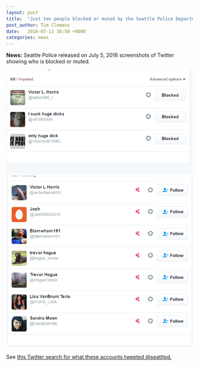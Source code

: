 ```yaml
---
layout: post
title:  "Just ten people blocked or muted by the Seattle Police Department"
post_author: Tim Clemans
date:   2016-07-11 16:50 +0000
categories: news
---
```


**News:** Seattle Police released on July 5, 2016 screenshots of Twitter showing who is blocked or muted.

<img src="/records/spd_twitter_blocked_july_5_2016.PNG" />
<img src="/records/spd_twitter_muted_july_5_2016.PNG" />

See <a href="https://twitter.com/search?q=to%3A%40seattlepd%20from%3A%40victorharris693%20OR%20from%3A%40josh02642615%20OR%20from%3A%40blamwham181%20OR%20from%3A%40hogue_trevor%20OR%20from%3A%40hogueTrevor%20OR%20from%3A%40PUPS_LISA%20OR%20from%3A%40VampDeville%20OR%20from%3A%40luther095_I%20OR%20from%3A%40v91069998%20OR%20from%3A%40Vharris461996L&src=typd">this Twitter search for what these accounts tweeted @seattlpd.